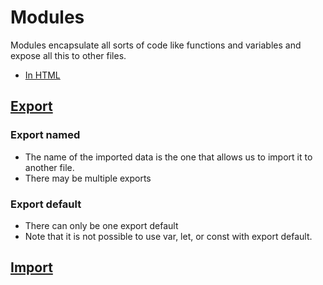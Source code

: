 # Modules

Modules encapsulate all sorts of code like functions and variables and expose all this to other files.

- [In HTML](/JavaScript/Lenguage/modules/index.html)

## [Export](/JavaScript/Lenguage/modules/export.js)

### Export named

- The name of the imported data is the one that allows us to import it to another file.
- There may be multiple exports

### Export default

- There can only be one export default
- Note that it is not possible to use var, let, or const with export default.

## [Import](/JavaScript/Lenguage/modules/import.js)
